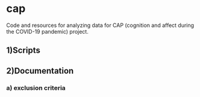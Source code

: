 # cap
Code and resources for analyzing data for CAP (cognition and affect during the COVID-19 pandemic) project.

## 1)Scripts
## 2)Documentation
### a) exclusion criteria

